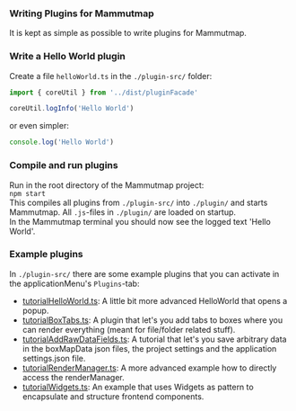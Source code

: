 ### Writing Plugins for Mammutmap
It is kept as simple as possible to write plugins for Mammutmap.

### Write a Hello World plugin
Create a file `helloWorld.ts` in the `./plugin-src/` folder:
```typescript
import { coreUtil } from '../dist/pluginFacade'

coreUtil.logInfo('Hello World')
```
or even simpler:
```typescript
console.log('Hello World')
```

### Compile and run plugins
Run in the root directory of the Mammutmap project:\
`npm start`\
This compiles all plugins from `./plugin-src/` into `./plugin/` and starts Mammutmap. All `.js`-files in `./plugin/` are loaded on startup.\
In the Mammutmap terminal you should now see the logged text 'Hello World'.

### Example plugins
In `./plugin-src/` there are some example plugins that you can activate in the applicationMenu's `Plugins`-tab:
- [tutorialHelloWorld.ts](./plugin-src/tutorialHelloWorld.ts): A little bit more advanced HelloWorld that opens a popup.
- [tutorialBoxTabs.ts](./plugin-src/tutorialBoxTabs.ts): A plugin that let's you add tabs to boxes where you can render everything (meant for file/folder related stuff).
- [tutorialAddRawDataFields.ts](./plugin-src/tutorialAddRawDataFields.ts): A tutorial that let's you save arbitrary data in the boxMapData json files, the project settings and the application settings.json file.
- [tutorialRenderManager.ts](./plugin-src/tutorialRenderManager.ts): A more advanced example how to directly access the renderManager.
- [tutorialWidgets.ts](./plugin-src/tutorialWidgets.ts): An example that uses Widgets as pattern to encapsulate and structure frontend components.